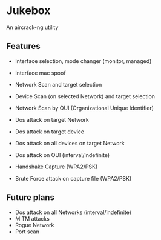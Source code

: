 # Jukebox
An aircrack-ng utility
## Features
- Interface selection, mode changer (monitor, managed)
- Interface mac spoof
- Network Scan and target selection
- Device Scan (on selected Network) and target selection 
- Network Scan by OUI (Organizational Unique Identifier)


- Dos attack on target Network
- Dos attack on target device 
- Dos attack on all devices on target Network
- Dos attack on OUI (interval/indefinite)


- Handshake Capture (WPA2/PSK)
- Brute Force attack on capture file (WPA2/PSK)

## Future plans
- Dos attack on all Networks (interval/indefinite) 
- MITM attacks
- Rogue Network
- Port scan
